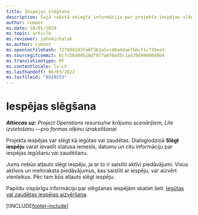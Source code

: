 ```yaml
---
title: Iespējas slēgšana
description: Šajā rakstā sniegta informācija par projekta iespējas slēgšanu.
author: rumant
ms.date: 10/01/2020
ms.topic: article
ms.reviewer: johnmichalak
ms.author: rumant
ms.openlocfilehash: 72789d2d3fa6f362a5ccd8a4dae7bbcf1c735ea3
ms.sourcegitcommit: 6cfc50d89528df977a8f6a55c1ad39d99800d9b4
ms.translationtype: MT
ms.contentlocale: lv-LV
ms.lasthandoff: 06/03/2022
ms.locfileid: "8920253"
---
```

# <a name="close-an-opportunity"></a>Iespējas slēgšana

_**Attiecas uz:** Project Operations resursu/ne krājumu scenārijiem, Lite izvietošanu —pro formas rēķinu izrakstīšanai_

Projekta iespējas var slēgt kā iegūtas vai zaudētas. Dialoglodziņā **Slēgt iespēju** varat ievadīt statusa iemesls, datumu un citu informāciju par iespējas iegūšanu vai zaudēšanu.

Jums nebūs atļauts slēgt iespēju, ja ar to ir saistīti aktīvi piedāvājumi. Visus aktīvos un melnraksta piedāvājumus, kas saistīti ar iespēju, var aizvērt vienlaikus. Pēc tam būs atļauts slēgt iespēju.

Papildu vispārīgu informāciju par slēgšanas iespējām skatiet šeit: [Iegūtas vai zaudētas iespējas aizvēršana](/dynamics365/sales-enterprise/close-opportunity-won-lost-sales).


[!INCLUDE[footer-include](../includes/footer-banner.md)]